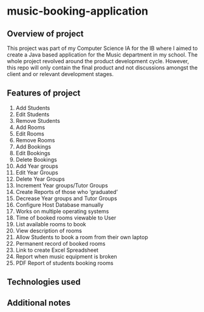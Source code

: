 # music-booking-application

## Overview of project
This project was part of my Computer Science IA for the IB where I aimed to create a Java based application for the Music department in my school. The whole project revolved around the product development cycle. However, this repo will only contain the final product and not discussions amongst the client and or relevant development stages.

## Features of project
1)	Add Students
2)	Edit Students
3)	Remove Students
4)	Add Rooms
5)	Edit Rooms
6)	Remove Rooms
7)	Add Bookings
8)	Edit Bookings
9)	Delete Bookings
10)	Add Year groups
11)	Edit Year Groups
12)	Delete Year Groups
13)	Increment Year groups/Tutor Groups
14)	Create Reports of those who ‘graduated’
15)	Decrease Year groups and Tutor Groups
16)	Configure Host Database manually
17)	Works on multiple operating systems 
18)	Time of booked rooms viewable to User
19)	List available rooms to book
20)	View description of rooms 
21)	Allow Students to book a room from their own laptop 
22)	Permanent record of booked rooms
23)	Link to create Excel Spreadsheet 
24)	Report when music equipment is broken
25)	PDF Report of students booking rooms

## Technologies used


## Additional notes

